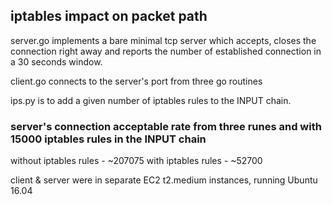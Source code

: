 ## iptables impact on packet path

server.go implements a bare minimal tcp server which accepts, closes the connection right away and reports the number of 
established connection in a 30 seconds window.

client.go connects to the server's port from three go routines

ips.py is to add a given number of iptables rules to the INPUT chain.

### server's connection acceptable rate from three runes and with 15000 iptables rules in the INPUT chain

without iptables rules - ~207075
with iptables rules    - ~52700 

client & server were in separate EC2 t2.medium instances, running Ubuntu 16.04
